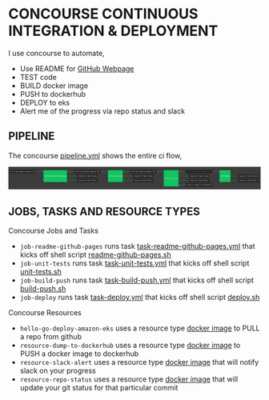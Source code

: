 # CONCOURSE CONTINUOUS INTEGRATION & DEPLOYMENT

I use concourse to automate,

* Use README for
  [GitHub Webpage](https://jeffdecola.github.io/hello-go-deploy-amazon-eks/)
* TEST code
* BUILD docker image
* PUSH to dockerhub
* DEPLOY to eks
* Alert me of the progress via repo status and slack

## PIPELINE

The concourse
[pipeline.yml](https://github.com/JeffDeCola/hello-go-deploy-amazon-eks/blob/master/ci/pipeline.yml)
shows the entire ci flow,

![IMAGE - hello-go-deploy-amazon-eks concourse ci pipeline - IMAGE](docs/pics/hello-go-deploy-amazon-eks-pipeline.jpg)

## JOBS, TASKS AND RESOURCE TYPES

Concourse Jobs and Tasks

* `job-readme-github-pages` runs task
  [task-readme-github-pages.yml](https://github.com/JeffDeCola/hello-go-deploy-amazon-eks/blob/master/ci/tasks/task-readme-github-pages.yml)
  that kicks off shell script
  [readme-github-pages.sh](https://github.com/JeffDeCola/hello-go-deploy-amazon-eks/blob/master/ci/scripts/readme-github-pages.sh)
* `job-unit-tests` runs task
  [task-unit-tests.yml](https://github.com/JeffDeCola/hello-go-deploy-amazon-eks/blob/master/ci/tasks/task-unit-tests.yml)
  that kicks off shell script
  [unit-tests.sh](https://github.com/JeffDeCola/hello-go-deploy-amazon-eks/tree/master/ci/scripts/unit-tests.sh)
* `job-build-push` runs task
  [task-build-push.yml](https://github.com/JeffDeCola/hello-go-deploy-amazon-eks/blob/master/ci/tasks/task-build-push.yml)
  that kicks off shell script
  [build-push.sh](https://github.com/JeffDeCola/hello-go-deploy-amazon-eks/tree/master/ci/scripts/build-push.sh)
* `job-deploy` runs task
  [task-deploy.yml](https://github.com/JeffDeCola/hello-go-deploy-amazon-eks/blob/master/ci/tasks/task-deploy.yml)
  that kicks off shell script
  [deploy.sh](https://github.com/JeffDeCola/hello-go-deploy-amazon-eks/tree/master/ci/scripts/deploy.sh)

Concourse Resources

* `hello-go-deploy-amazon-eks` uses a resource type
  [docker image](https://hub.docker.com/r/concourse/git-resource/)
  to PULL a repo from github
* `resource-dump-to-dockerhub` uses a resource type
  [docker image](https://hub.docker.com/r/concourse/docker-image-resource/)
  to PUSH a docker image to dockerhub
* `resource-slack-alert` uses a resource type
  [docker image](https://hub.docker.com/r/cfcommunity/slack-notification-resource)
  that will notify slack on your progress
* `resource-repo-status` uses a resource type
  [docker image](https://hub.docker.com/r/jeffdecola/github-status-resource-clone)
  that will update your git status for that particular commit
